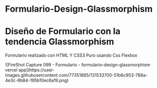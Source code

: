 # Formulario-Design-Glassmorphism
<h1>Diseño de Formulario con la tendencia Glassmorphism</h1>

<p>Formulario realizado con HTML Y CSS3 Puro usando Css Flexbox</p>
![FireShot Capture 099 - Formulario - formulario-design-glassmorphism vercel app](https://user-images.githubusercontent.com/77351885/131533700-51b6c953-788a-4e3c-9b84-195b10ec6a19.png)

